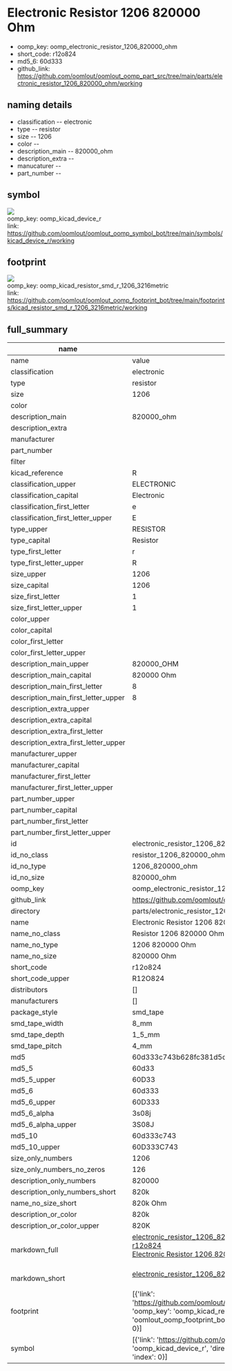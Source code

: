 # Electronic Resistor 1206 820000 Ohm

  
* oomp_key: oomp_electronic_resistor_1206_820000_ohm 
* short_code: r12o824
* md5_6: 60d333  
* github_link: https://github.com/oomlout/oomlout_oomp_part_src/tree/main/parts/electronic_resistor_1206_820000_ohm/working  
## naming details
* classification -- electronic
* type -- resistor
* size -- 1206
* color -- 
* description_main -- 820000_ohm
* description_extra -- 
* manucaturer -- 
* part_number -- 



## symbol

![](symbol/{index}/working/working_600.png)  
oomp_key: oomp_kicad_device_r  
link: https://github.com/oomlout/oomlout_oomp_symbol_bot/tree/main/symbols/kicad_device_r/working  

## footprint

![](footprint/{index}/working/working_600.png)  
oomp_key: oomp_kicad_resistor_smd_r_1206_3216metric  
link: https://github.com/oomlout/oomlout_oomp_footprint_bot/tree/main/footprints/kicad_resistor_smd_r_1206_3216metric/working  

## full_summary
| name | value | 
| --- | --- | 
| name | value | 
| classification | electronic | 
| type | resistor | 
| size | 1206 | 
| color |  | 
| description_main | 820000_ohm | 
| description_extra |  | 
| manufacturer |  | 
| part_number |  | 
| filter |  | 
| kicad_reference | R | 
| classification_upper | ELECTRONIC | 
| classification_capital | Electronic | 
| classification_first_letter | e | 
| classification_first_letter_upper | E | 
| type_upper | RESISTOR | 
| type_capital | Resistor | 
| type_first_letter | r | 
| type_first_letter_upper | R | 
| size_upper | 1206 | 
| size_capital | 1206 | 
| size_first_letter | 1 | 
| size_first_letter_upper | 1 | 
| color_upper |  | 
| color_capital |  | 
| color_first_letter |  | 
| color_first_letter_upper |  | 
| description_main_upper | 820000_OHM | 
| description_main_capital | 820000 Ohm | 
| description_main_first_letter | 8 | 
| description_main_first_letter_upper | 8 | 
| description_extra_upper |  | 
| description_extra_capital |  | 
| description_extra_first_letter |  | 
| description_extra_first_letter_upper |  | 
| manufacturer_upper |  | 
| manufacturer_capital |  | 
| manufacturer_first_letter |  | 
| manufacturer_first_letter_upper |  | 
| part_number_upper |  | 
| part_number_capital |  | 
| part_number_first_letter |  | 
| part_number_first_letter_upper |  | 
| id | electronic_resistor_1206_820000_ohm | 
| id_no_class | resistor_1206_820000_ohm | 
| id_no_type | 1206_820000_ohm | 
| id_no_size | 820000_ohm | 
| oomp_key | oomp_electronic_resistor_1206_820000_ohm | 
| github_link | https://github.com/oomlout/oomlout_oomp_part_src/tree/main/parts/electronic_resistor_1206_820000_ohm/working | 
| directory | parts/electronic_resistor_1206_820000_ohm | 
| name | Electronic Resistor 1206 820000 Ohm | 
| name_no_class | Resistor 1206 820000 Ohm | 
| name_no_type | 1206 820000 Ohm | 
| name_no_size | 820000 Ohm | 
| short_code | r12o824 | 
| short_code_upper | R12O824 | 
| distributors | [] | 
| manufacturers | [] | 
| package_style | smd_tape | 
| smd_tape_width | 8_mm | 
| smd_tape_depth | 1_5_mm | 
| smd_tape_pitch | 4_mm | 
| md5 | 60d333c743b628fc381d5c27e77c9802 | 
| md5_5 | 60d33 | 
| md5_5_upper | 60D33 | 
| md5_6 | 60d333 | 
| md5_6_upper | 60D333 | 
| md5_6_alpha | 3s08j | 
| md5_6_alpha_upper | 3S08J | 
| md5_10 | 60d333c743 | 
| md5_10_upper | 60D333C743 | 
| size_only_numbers | 1206 | 
| size_only_numbers_no_zeros | 126 | 
| description_only_numbers | 820000 | 
| description_only_numbers_short | 820k | 
| name_no_size_short | 820k Ohm | 
| description_or_color | 820k | 
| description_or_color_upper | 820K | 
| markdown_full | [electronic_resistor_1206_820000_ohm](https://github.com/oomlout/oomlout_oomp_part_src/tree/main/parts/electronic_resistor_1206_820000_ohm/working)<br>[r12o824](https://github.com/oomlout/oomlout_oomp_part_src/tree/main/parts/electronic_resistor_1206_820000_ohm/working)<br>[Electronic Resistor 1206 820000 Ohm](https://github.com/oomlout/oomlout_oomp_part_src/tree/main/parts/electronic_resistor_1206_820000_ohm/working)<br><br> | 
| markdown_short | [electronic_resistor_1206_820000_ohm](https://github.com/oomlout/oomlout_oomp_part_src/tree/main/parts/electronic_resistor_1206_820000_ohm/working)<br><br> | 
| footprint | [{'link': 'https://github.com/oomlout/oomlout_oomp_footprint_bot/tree/main/foootprntss/kicad_resistor_smd_r_1206_3216metric', 'oomp_key': 'oomp_kicad_resistor_smd_r_1206_3216metric', 'directory': 'oomlout_oomp_footprint_bot/footprints/kicad_resistor_smd_r_1206_3216metric//working/working.kicad_mod', 'index': 0}] | 
| symbol | [{'link': 'https://github.com/oomlout/oomlout_oomp_symbol_bot/tree/main/symbols/kicad_device_r', 'oomp_key': 'oomp_kicad_device_r', 'directory': 'oomlout_oomp_symbol_bot/symbols/kicad_device_r//working/working.kicad_sym', 'index': 0}] | 
